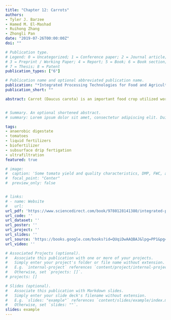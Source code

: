```yaml
---
title: "Chapter 12: Carrots"
authors:
- Tyler J. Barzee
- Hamed M. El-Mashad
- Ruihong Zhang
- Zhongli Pan
date: "2019-07-26T00:00:00Z"
doi: ""

# Publication type.
# Legend: 0 = Uncategorized; 1 = Conference paper; 2 = Journal article;
# 3 = Preprint / Working Paper; 4 = Report; 5 = Book; 6 = Book section;
# 7 = Thesis; 8 = Patent
publication_types: ["6"]

# Publication name and optional abbreviated publication name.
publication: "*Integrated Processing Technologies for Food and Agricultural By-Products*"
publication_short: ""

abstract: Carrot (Daucus carota) is an important food crop utilized worldwide and its production is associated with byproducts such as culled carrots and carrot waste (i.e., carrot pomace). A variety of technologies aimed at adding value to the byproducts or lessening the environmental impacts of current disposal strategies have been explored in recent years. These technologies encompass physical, chemical, and biological processes and may create products in the form of extracted chemicals, biofuels, novel foods, and adsorbent materials. The objective of this chapter was to review the current trends in carrot production throughout the world; the state of the art in carrot cultivation, harvest, storage, and processing; the production and likely amounts of carrot waste and byproducts; and the application of physical, chemical, and biological technologies to the byproducts. The technologies reviewed are at various stages of commercial development with some already widely commercially available and others farther off in development. The information reviewed here will help in the dissemination of research results of industrial interest to aid in the adoption of relevant technologies in commercial operations. 


# Summary. An optional shortened abstract.
# summary: Lorem ipsum dolor sit amet, consectetur adipiscing elit. Duis posuere tellus ac convallis placerat. Proin tincidunt magna sed ex sollicitudin condimentum.

tags:
- anaerobic digestate
- tomatoes
- liquid fertilizers
- biofertilizer
- subsurface drip fertigation
- ultrafiltration
featured: true

# image:
#  caption: 'Some tomato yield and quality characteristics, DMP, FWC, and DMC all refer to different digestate biofertilizer treatments'
#  focal_point: "Center"
#  preview_only: false


# links:
# - name: Website
#   url: 
url_pdf: 'https://www.sciencedirect.com/book/9780128141380/integrated-processing-technologies-for-food-and-agricultural-by-products'
url_code: ''
url_dataset: ''
url_poster: ''
url_project: ''
url_slides: ''
url_source: 'https://books.google.com/books?id=QUqiDwAAQBAJ&lpg=PP1&pg=PP1#v=onepage&q&f=false'
url_video: ''

# Associated Projects (optional).
#   Associate this publication with one or more of your projects.
#   Simply enter your project's folder or file name without extension.
#   E.g. `internal-project` references `content/project/internal-project/index.md`.
#   Otherwise, set `projects: []`.
# projects: []

# Slides (optional).
#   Associate this publication with Markdown slides.
#   Simply enter your slide deck's filename without extension.
#   E.g. `slides: "example"` references `content/slides/example/index.md`.
#   Otherwise, set `slides: ""`.
slides: example
---
```

